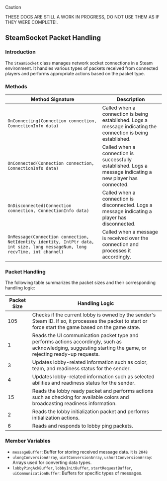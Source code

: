 
> [!CAUTION]
> THESE DOCS ARE STILL A WORK IN PROGRESS, DO NOT USE THEM AS IF THEY WERE COMPLETE!.

## SteamSocket Packet Handling

### Introduction
The `SteamSocket` class manages network socket connections in a Steam environment. It handles various types of packets received from connected players and performs appropriate actions based on the packet type.

### Methods

| Method Signature                                                 | Description                                                                                                   |
|------------------------------------------------------------------|---------------------------------------------------------------------------------------------------------------|
| `OnConnecting(Connection connection, ConnectionInfo data)`       | Called when a connection is being established. Logs a message indicating the connection is being established. |
| `OnConnected(Connection connection, ConnectionInfo data)`        | Called when a connection is successfully established. Logs a message indicating a new player has connected.    |
| `OnDisconnected(Connection connection, ConnectionInfo data)`    | Called when a connection is disconnected. Logs a message indicating a player has disconnected.               |
| `OnMessage(Connection connection, NetIdentity identity, IntPtr data, int size, long messageNum, long recvTime, int channel)` | Called when a message is received over the connection and processes it accordingly.                               |

### Packet Handling

The following table summarizes the packet sizes and their corresponding handling logic:

| Packet Size | Handling Logic                                                                                                                                                                                         |
|-------------|--------------------------------------------------------------------------------------------------------------------------------------------------------------------------------------------------------|
| 105         | Checks if the current lobby is owned by the sender's Steam ID. If so, it processes the packet to start or force start the game based on the game state.                  |
| 1           | Reads the UI communication packet type and performs actions accordingly, such as acknowledging, suggesting starting the game, or rejecting ready-up requests. |
| 3           | Updates lobby-related information such as color, team, and readiness status for the sender.                                                                           |
| 4           | Updates lobby-related information such as selected abilities and readiness status for the sender.                                                                     |
| 15          | Reads the lobby ready packet and performs actions such as checking for available colors and broadcasting readiness information.                                       |
| 2           | Reads the lobby initialization packet and performs initialization actions.                                                                                               |
| 6           | Reads and responds to lobby ping packets.                                                                                                                                |

### Member Variables

- `messageBuffer`: Buffer for storing received message data. it is `2048`
- `ulongConversionArray`, `uintConversionArray`, `ushortConversionArray`: Arrays used for converting data types.
- `lobbyPingAckBuffer`, `lobbyInitBuffer`, `startRequestBuffer`, `uiCommunicationBuffer`: Buffers for specific types of messages.
